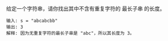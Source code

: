 给定一个字符串，请你找出其中不含有重复字符的 最长子串 的长度。
```
输入: s = "abcabcbb"
输出: 3 
解释: 因为无重复字符的最长子串是 "abc"，所以其长度为 3。
```

